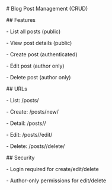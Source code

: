 \# Blog Post Management (CRUD)



\## Features

\- List all posts (public)

\- View post details (public)

\- Create post (authenticated)

\- Edit post (author only)

\- Delete post (author only)



\## URLs

\- List: /posts/

\- Create: /posts/new/

\- Detail: /posts/<id>/

\- Edit: /posts/<id>/edit/

\- Delete: /posts/<id>/delete/



\## Security

\- Login required for create/edit/delete

\- Author-only permissions for edit/delete



